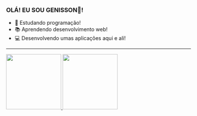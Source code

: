 ### OLÁ! EU SOU GENISSON👋!

- 🦂 Estudando programação!
- 📚 Aprendendo desenvolvimento web!
- 💻 Desenvolvendo umas aplicações aqui e ali!
---
<div>
  <a href="https://github.com/GenissonEmilio">
  <img height="150em" src="https://github-readme-stats.vercel.app/api?username=GenissonEmilio&show_icons=true&theme=onedark&include_all_commits=true&count_private=true/">
  <img height="150em" src= "https://github-readme-stats.vercel.app/api/top-langs/?username=GenissonEmilio&layout=compact&langs_count=16&theme=onedark">
  </a>
</div>
